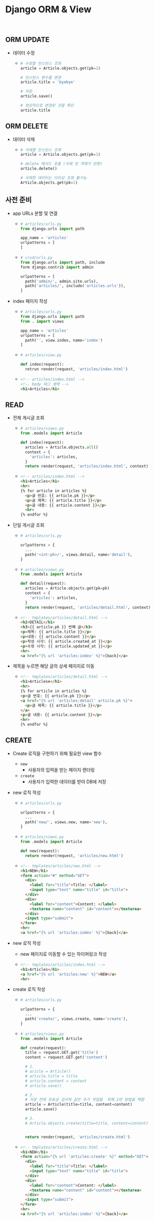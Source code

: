 # Django ORM & View

<br>

## ORM UPDATE
- 데이터 수정
  - ```python
    # 수정할 인스턴스 조회
    article = Article.objects.get(pk=1)
    
    # 인스턴스 변수를 변경
    article.title = 'byebye'

    # 저장
    article.save()

    # 정상적으로 변경된 것을 확인
    article.title
    ```

## ORM DELETE
- 데이터 삭제
  - ```python
    # 삭제할 인스턴스 조회
    article = Article.objects.get(pk=1)
    
    # delete 메서드 호출 (삭제 된 객체가 반환)
    article.delete()

    # 삭제한 데이터는 더이상 조회 불가능
    Article.objects.get(pk=1)
    ```

## 사전 준비
- app URLs 분할 및 연결
  - ```python
    # articles/urls.py
    from django.urls import path

    app_name = 'articles'
    urlpatterns = [
    ]
    ```
  - ```python
    # crud/urls.py
    from django.urls import path, include
    form django.contrib import admin

    urlpatterns = [
      path('admin/', admin.site.urls),
      path('articles/', include('articles.urls')),
    ]
    ```

- index 페이지 작성
  - ```python
    # articles/urls.py
    from django.urls import path
    from . import views

    app_name = 'articles'
    urlpatterns = [
      path('', view.index, name='index')
    ]
    ```
  - ```python
    # articles/view.py
    
    def index(request):
      retrun render(request, 'articles/index.html')
    ```
  - ```html
    <!-- articles/index.html -->
    <!-- body 태그 생략 -->
    <h1>Articles</h1>
    ```

## READ
  - 전체 게시글 조회
    - ```python
      # articles/views.py
      from .models import Article

      def index(request):
        articles = Article.objects.all()
        context = {
          'articles': articles,
        }
        return render(request, 'articles/index.html', context)
      ```
    - ```html
      <!-- articles/index.html -->
      <h1>Articles</h1>
      <hr>
      {% for article in articles %}
        <p>글 번호: {{ article.pk }}</p>
        <p>글 제목: {{ article.title }}</p>
        <p>글 내용: {{ article.content }}</p>
        <hr>
      {% endfor %}
      ```

  - 단일 게시글 조회
    - ```python
      # articles/urls.py
      
      urlpatterns = {
        ...
        path('<int:pk>/', views.detail, name='detail'),
      }
      ```
    - ```python
      # articles/views.py
      from .models import Article

      def detail(request):
        articles = Article.objects.get(pk=pk)
        context = {
          'articles': articles,
        }
        return render(request, 'articles/detail.html', context)
      ```
    - ```html
      <!-- tmplates/articles/detail.html -->
      <h2>DETAIL</h1>
      <h3>{{ article.pk }} 번째 글</h3>
      <p>제목: {{ article.title }}</p>
      <p>내용: {{ article.content }}</p>
      <p>작성 시각: {{ article.created_at }}</p>
      <p>수정 시각: {{ article.updated_at }}</p>
      <hr>
      <a href="{% url 'articles:index' %}">[back]</a>
      ```
  - 제목을 누르면 해당 글의 상세 페이지로 이동
    - ```html
      <!-- tmplates/articles/detail.html -->
      <h1>Articlese</h1>
      <hr>
      {% for article in articles %}
      <p>글 번호: {{ article.pk }}</p>
      <a href="{% url 'articles:detail' article.pk %}">
        <p>글 제목: {{ article.title }}</p>
      </a>
      <p>글 내용: {{ article.content }}</p>
      <hr>
      {% endfor %}
      ```


## CREATE
  - Create 로직을 구현하기 위해 필요한 view 함수
    - `new`
      - 사용자의 입력을 받는 페이지 렌더링
    - `create`
      - 사용자가 입력한 데이터를 받아 DB에 저장
  
  - new 로직 작성
    - ```python
      # articles/urls.py
      
      urlpatterns = {
        ...
        path('new/', views.new, name='new'),
      }
      ```
    - ```python
      # articles/views.py
      from .models import Article

      def new(request):
        return render(request, 'articles/new.html')
      ```
    - ```html
      <!-- tmplates/articles/new.html -->
      <h1>NEW</h1>
      <form action="#" method="GET">
        <div>
          <label for="title">Title: </label>
          <input type="text" name="title" id="title">
        </div>
        <div>
          <label for="content">Content: </label>
          <textarea name="content" id="content"></textarea>
        </div>
        <input type="submit">
      </form>
      <hr>
      <a href="{% url 'articles:index' %}">[back]</a>
      ```
  - new 로직 작성
    - new 페이지로 이동할 수 있는 하이퍼링크 작성
    - ```html
      <!-- tmplates/articles/index.html -->
      <h1>Articles</h1>
      <a href="{% url 'articles:new' %}">NEW</a>
      <hr>
      ```

  - create 로직 작성
    - ```python
      # articles/urls.py
      
      urlpatterns = {
        ...
        path('create/', views.create, name='create'),
      }
      ```
    - ```python
      # articles/views.py
      from .models import Article

      def create(request):
        title = request.GET.get('title')
        content = request.GET.get('content')

        # 1.
        # aricle = Article()
        # article.title = title
        # article.content = content
        # article.save()

        # 2.
        # 저장 전에 유효성 검사와 같은 추가 작업을  위해 2번 방법을 택함
        article = Article(title=title, content=content)
        article.save()

        # 3.
        # Article.objects.create(title=title, content=content)


        return render(request, 'articles/create.html')
      ```
    - ```html
      <!-- tmplates/articles/create.html -->
      <h1>NEW</h1>
      <form action="{% url 'articles:create' %}" method="GET">
        <div>
          <label for="title">Title: </label>
          <input type="text" name="title" id="title">
        </div>
        <div>
          <label for="content">Content: </label>
          <textarea name="content" id="content"></textarea>
        </div>
        <input type="submit">
      </form>
      <hr>
      <a href="{% url 'articles:index' %}">[back]</a>
      ```